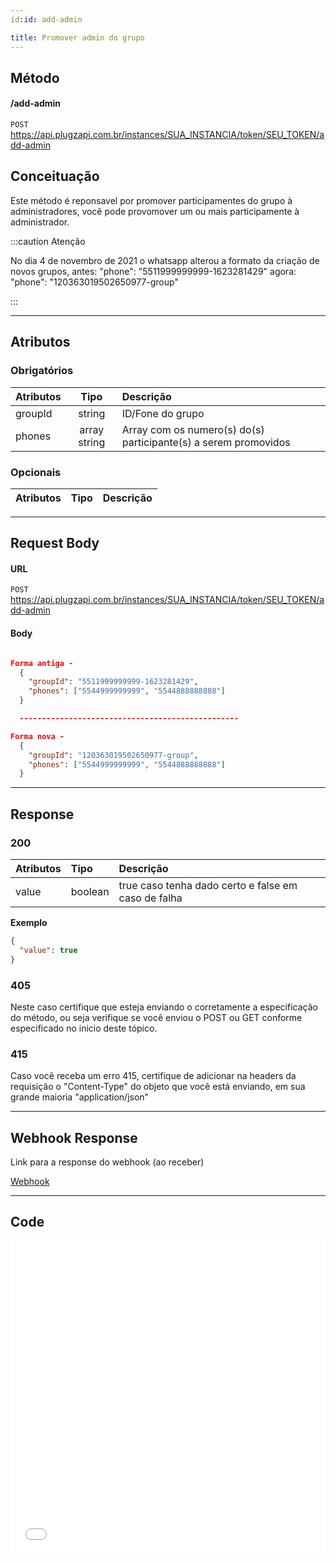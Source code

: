 ```yaml
---
id:id: add-admin

title: Promover admin do grupo
---
```


## Método

#### /add-admin

`POST` https://api.plugzapi.com.br/instances/SUA_INSTANCIA/token/SEU_TOKEN/add-admin

## Conceituação

Este método é reponsavel por promover participamentes do grupo à administradores, você pode provomover um ou mais participamente à administrador.

:::caution Atenção

No dia 4 de novembro de 2021 o whatsapp alterou a formato da criação de novos grupos, antes: "phone": "5511999999999-1623281429" agora: "phone": "120363019502650977-group"

:::

---

## Atributos

### Obrigatórios

| Atributos | Tipo | Descrição |
| :-- | :-: | :-- |
| groupId | string | ID/Fone do grupo |
| phones | array string | Array com os numero(s) do(s) participante(s) a serem promovidos |

### Opcionais

| Atributos | Tipo | Descrição |
| :-------- | :--: | :-------- |

---

## Request Body

#### URL

`POST` https://api.plugzapi.com.br/instances/SUA_INSTANCIA/token/SEU_TOKEN/add-admin

#### Body

```json

Forma antiga -
  {
    "groupId": "5511999999999-1623281429",
    "phones": ["5544999999999", "5544888888888"]
  }

  -------------------------------------------------

Forma nova -
  {
    "groupId": "120363019502650977-group",
    "phones": ["5544999999999", "5544888888888"]
  }

```

---

## Response

### 200

| Atributos | Tipo    | Descrição                                           |
| :-------- | :------ | :-------------------------------------------------- |
| value     | boolean | true caso tenha dado certo e false em caso de falha |

**Exemplo**

```json
{
  "value": true
}
```

### 405

Neste caso certifique que esteja enviando o corretamente a especificação do método, ou seja verifique se você enviou o POST ou GET conforme especificado no inicio deste tópico.

### 415

Caso você receba um erro 415, certifique de adicionar na headers da requisição o "Content-Type" do objeto que você está enviando, em sua grande maioria "application/json"

---

## Webhook Response

Link para a response do webhook (ao receber)

[Webhook](../webhooks/on-message-received#response)

---

## Code

<iframe src="//api.apiembed.com/?source=https://raw.githubusercontent.com/PlugZapi/plugzapi-docs/main/json-examples/add-admin.json&targets=all" frameborder="0" scrolling="no" width="100%" height="500px" seamless></iframe>
